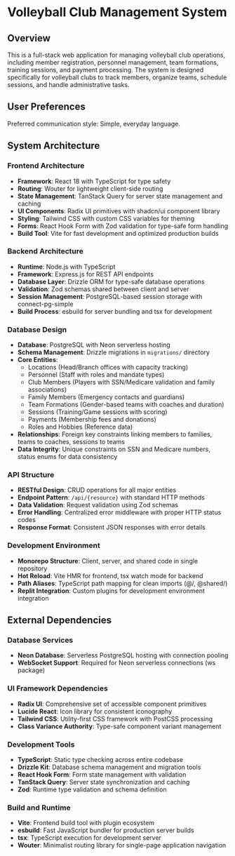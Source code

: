 # Volleyball Club Management System

## Overview

This is a full-stack web application for managing volleyball club operations, including member registration, personnel management, team formations, training sessions, and payment processing. The system is designed specifically for volleyball clubs to track members, organize teams, schedule sessions, and handle administrative tasks.

## User Preferences

Preferred communication style: Simple, everyday language.

## System Architecture

### Frontend Architecture
- **Framework**: React 18 with TypeScript for type safety
- **Routing**: Wouter for lightweight client-side routing
- **State Management**: TanStack Query for server state management and caching
- **UI Components**: Radix UI primitives with shadcn/ui component library
- **Styling**: Tailwind CSS with custom CSS variables for theming
- **Forms**: React Hook Form with Zod validation for type-safe form handling
- **Build Tool**: Vite for fast development and optimized production builds

### Backend Architecture
- **Runtime**: Node.js with TypeScript
- **Framework**: Express.js for REST API endpoints
- **Database Layer**: Drizzle ORM for type-safe database operations
- **Validation**: Zod schemas shared between client and server
- **Session Management**: PostgreSQL-based session storage with connect-pg-simple
- **Build Process**: esbuild for server bundling and tsx for development

### Database Design
- **Database**: PostgreSQL with Neon serverless hosting
- **Schema Management**: Drizzle migrations in `migrations/` directory
- **Core Entities**:
  - Locations (Head/Branch offices with capacity tracking)
  - Personnel (Staff with roles and mandate types)
  - Club Members (Players with SSN/Medicare validation and family associations)
  - Family Members (Emergency contacts and guardians)
  - Team Formations (Gender-based teams with coaches and duration)
  - Sessions (Training/Game sessions with scoring)
  - Payments (Membership fees and donations)
  - Roles and Hobbies (Reference data)
- **Relationships**: Foreign key constraints linking members to families, teams to coaches, sessions to teams
- **Data Integrity**: Unique constraints on SSN and Medicare numbers, status enums for data consistency

### API Structure
- **RESTful Design**: CRUD operations for all major entities
- **Endpoint Pattern**: `/api/{resource}` with standard HTTP methods
- **Data Validation**: Request validation using Zod schemas
- **Error Handling**: Centralized error middleware with proper HTTP status codes
- **Response Format**: Consistent JSON responses with error details

### Development Environment
- **Monorepo Structure**: Client, server, and shared code in single repository
- **Hot Reload**: Vite HMR for frontend, tsx watch mode for backend
- **Path Aliases**: TypeScript path mapping for clean imports (@/, @shared/)
- **Replit Integration**: Custom plugins for development environment integration

## External Dependencies

### Database Services
- **Neon Database**: Serverless PostgreSQL hosting with connection pooling
- **WebSocket Support**: Required for Neon serverless connections (ws package)

### UI Framework Dependencies
- **Radix UI**: Comprehensive set of accessible component primitives
- **Lucide React**: Icon library for consistent iconography
- **Tailwind CSS**: Utility-first CSS framework with PostCSS processing
- **Class Variance Authority**: Type-safe component variant management

### Development Tools
- **TypeScript**: Static type checking across entire codebase
- **Drizzle Kit**: Database schema management and migration tools
- **React Hook Form**: Form state management with validation
- **TanStack Query**: Server state synchronization and caching
- **Zod**: Runtime type validation and schema definition

### Build and Runtime
- **Vite**: Frontend build tool with plugin ecosystem
- **esbuild**: Fast JavaScript bundler for production server builds
- **tsx**: TypeScript execution for development server
- **Wouter**: Minimalist routing library for single-page application navigation